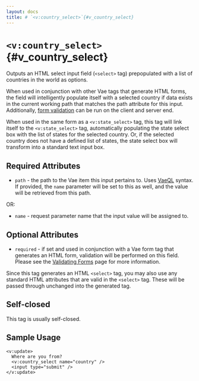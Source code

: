 ```yaml
---
layout: docs
title: # `<v:country_select>`{#v_country_select}
---
```


# `<v:country_select>`{#v_country_select}

Outputs an HTML select input field (`<select>` tag) prepopulated with a
list of countries in the world as options.

When used in conjunction with other Vae tags that generate HTML forms,
the field will intelligently populate itself with a selected country if
data exists in the current working path that matches the path attribute
for this input. Additionally, [form validation](#vaeml_form_validation)
can be run on the client and server end.

When used in the same form as a `<v:state_select>` tag, this tag will
link itself to the `<v:state_select>` tag, automatically populating the
state select box with the list of states for the selected country. Or,
if the selected country does not have a defined list of states, the
state select box will transform into a standard text input box.

## Required Attributes

-   `path` - the path to the Vae item this input pertains to. Uses
    [VaeQL](#vaeql) syntax. If provided, the `name` parameter will be
    set to this as well, and the value will be retrieved from this path.

OR:

-   `name` - request parameter name that the input value will be
    assigned to.

## Optional Attributes

-   `required` - if set and used in conjunction with a Vae form tag that
    generates an HTML form, validation will be performed on this field.
    Please see the [Validating Forms](#vaeml_form_validation) page for
    more information.

Since this tag generates an HTML `<select>` tag, you may also use any
standard HTML attributes that are valid in the `<select>` tag. These
will be passed through unchanged into the generated tag.

## Self-closed

This tag is usually self-closed.

## Sample Usage

    <v:update>
      Where are you from?
      <v:country_select name="country" />
      <input type="submit" />
    </v:update>
